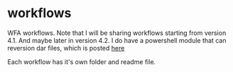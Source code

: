 # workflows
WFA workflows.  Note that I will be sharing workflows starting from version 4.1.  And maybe later in version 4.2.  I do have a powershell module that can reversion dar files,  which is posted [here](https://github.com/wfaguy/powershell/tree/master/modules/ReversionWfa)

Each workflow has it's own folder and readme file.